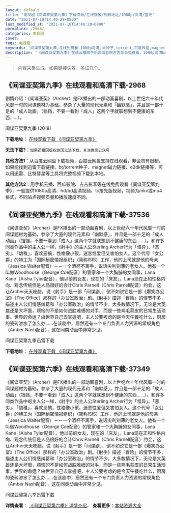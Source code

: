 ```yaml
---
layout: default
title: '电视剧《间谍亚契第九季》下载资源/在线播放/视频地址/1080p/高清/蓝光'
date: "2021-07-10T14:40:28+0800"
last_modified_at: "2021-07-10T14:40:28+0800"
permalink: /2968/
categories: 电视剧
cover:
tags: 电视剧
keywords: '间谍亚契第九季,在线免费看,1080p高清,bt种子,torrent,百度云盘,magnet,磁力链,迅雷下载资源'
description: '《间谍亚契第九季》在线云播放手机西瓜影院吉吉影音免费看，1080p高清bd/hd未删减完整版和tc抢先枪版，mkv/mp4格式，附带bt/torrent种子、magnet/磁力链、百度云盘、网盘资源迅雷下载链接'
---
```


>内容采集生成，如果链接失效，多试几个。


## 《间谍亚契第九季》在线观看和高清下载-2968

剧情介绍：《间谍亚契》（Archer）是FX播出的一部动画喜剧，以上世纪六十年代风靡一时的间谍题材为基础，参杂了大量的现代元素和「幽默感」，并且是一部十足的「成人动画」（铛铛，不要一看到「成人」这两个字就联想到不健康的东西……）。


间谍亚契第九季 (2018)

**下载地址**： [在线观看下载 《间谍亚契第九季》](https://www.btbtdy.me/btdy/dy12915.html) 


**无法下载?**：`如果迅雷因版权原因无法下载，关注微信公众号 `

**其他方法1**：从百度云网盘下载视频，百度云网盘支持在线观看，非会员有限制，如果能找到迅雷下载链接、bt/torrent种子、magnet磁力链接、e2dk链接等，可以用迅雷、比特彗星等工具将完整视频下载到本地。

**其他方法2**：用手机云播、西瓜影院、吉吉影音等在线免费观看《间谍亚契第九季》，一般提供1080p高清、hd/bd高清视频、tc抢先版视频，视频为mkv或mp4格式，不同站点视频质量和播放速度不同。


## 《间谍亚契第九季》在线观看和高清下载-37536

《间谍亚契》（Archer）是FX播出的一部动画喜剧，以上世纪六十年代风靡一时的间谍题材为基础，参杂了大量的现代元素和「幽默感」，并且是一部十足的「成人动画」（铛铛，不要一看到「成人」这两个字就联想到不健康的东西……）。和许多同类作品中的主人公一样，《射手》的主人公Sterling Archer行为「怪异」、「恶劣」、「幼稚」，喜欢恶搞，性格像小孩，迷恋性爱但又害怕女人。这个代号「女公爵」的特工为「国际秘密情报组织」（简称ISIS）工作，他的上司就是他的母亲（Jessica Walter配音）－－一个酒杯不离手，说话尖利刻薄的老女人。他有一个叫做Woodhouse（George Coe配音）的管家和一个大胸脯的女同事，Lana Kane（Aisha Tyler配音），他以前的女友，现在的「床友」。Lana现在正和性格内向、观念传统但是人品很好的会计Chris Parnell（Chris Parnell配音）约会，这让Archer天天吃醋。说《射手》是一部「间谍剧」，倒不如说它是一部《爆笑办公室》（The Office）那样的「办公室政治」剧。《射手》描述「冒险」的情节不多，描述主人公们情感纠葛和「办公室政治」的情节不少。大多数情况下，无论是大英雄还是大坏蛋，烦恼的不是如何战胜难缠的对手，而是一些鸡毛蒜皮的日常生活琐事。世界的命运？由世界自己去掌握吧，主人公要考虑的是今天午餐吃什么，厨房的瓷砖渗水了怎么办……在该剧中，居然还有一个专门负责人力资源的常规角色（Amber Nash配音），这在同类动画中非常少见。


间谍亚契第九季迅雷下载

**下载地址**： [在线观看下载 《间谍亚契第九季》](https://www.993dy.com//vod-detail-id-30170.html) 


## 《间谍亚契第六季》在线观看和高清下载-37349

《间谍亚契》（Archer）是FX播出的一部动画喜剧，以上世纪六十年代风靡一时的间谍题材为基础，参杂了大量的现代元素和「幽默感」，并且是一部十足的「成人动画」（铛铛，不要一看到「成人」这两个字就联想到不健康的东西……）。和许多同类作品中的主人公一样，《射手》的主人公Sterling Archer行为「怪异」、「恶劣」、「幼稚」，喜欢恶搞，性格像小孩，迷恋性爱但又害怕女人。这个代号「女公爵」的特工为「国际秘密情报组织」（简称ISIS）工作，他的上司就是他的母亲（Jessica Walter配音）－－一个酒杯不离手，说话尖利刻薄的老女人。他有一个叫做Woodhouse（George Coe配音）的管家和一个大胸脯的女同事，Lana Kane（Aisha Tyler配音），他以前的女友，现在的「床友」。Lana现在正和性格内向、观念传统但是人品很好的会计Chris Parnell（Chris Parnell配音）约会，这让Archer天天吃醋。说《射手》是一部「间谍剧」，倒不如说它是一部《爆笑办公室》（The Office）那样的「办公室政治」剧。《射手》描述「冒险」的情节不多，描述主人公们情感纠葛和「办公室政治」的情节不少。大多数情况下，无论是大英雄还是大坏蛋，烦恼的不是如何战胜难缠的对手，而是一些鸡毛蒜皮的日常生活琐事。世界的命运？由世界自己去掌握吧，主人公要考虑的是今天午餐吃什么，厨房的瓷砖渗水了怎么办……在该剧中，居然还有一个专门负责人力资源的常规角色（Amber Nash配音），这在同类动画中非常少见。


间谍亚契第六季迅雷下载

**详情查看**： [《间谍亚契第六季》详情介绍](/movie/37349/)， **查看更多**：[本站资源大全](/movie/t/all/)

